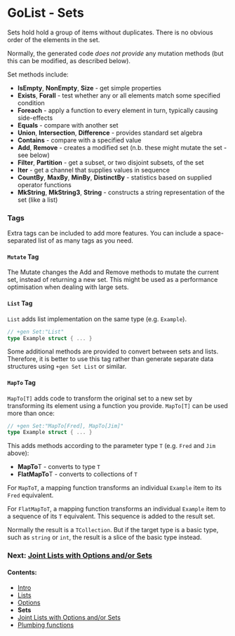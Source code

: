 # GoList - Sets

Sets hold hold a group of items without duplicates. There is no obvious order of the elements in the set.

Normally, the generated code *does not provide* any mutation methods (but this can be modified, as described below).

Set methods include:

 * **IsEmpty**, **NonEmpty**, **Size** - get simple properties
 * **Exists**, **Forall** - test whether any or all elements match some specified condition
 * **Foreach** - apply a function to every element in turn, typically causing side-effects
 * **Equals** - compare with another set
 * **Union**, **Intersection**, **Difference** - provides standard set algebra
 * **Contains** - compare with a specified value
 * **Add**, **Remove** - creates a modified set (n.b. these might mutate the set - see below)
 * **Filter**, **Partition** - get a subset, or two disjoint subsets, of the set
 * **Iter** - get a channel that supplies values in sequence
 * **CountBy**, **MaxBy**, **MinBy**, **DistinctBy** - statistics based on supplied operator functions
 * **MkString**, **MkString3**, **String** - constructs a string representation of the set (like a list)

### Tags

Extra tags can be included to add more features. You can include a space-separated list of as many tags as you need.

#### `Mutate` Tag

The Mutate changes the Add and Remove methods to mutate the current set, instead of returning a new set. This
might be used as a performance optimisation when dealing with large sets.

#### `List` Tag

`List` adds list implementation on the same type (e.g. `Example`).

````go
// +gen Set:"List"
type Example struct { ... }
````

Some additional methods are provided to convert between sets and lists. Therefore, it is better to use this tag
rather than generate separate data structures using `+gen Set List` or similar.

#### `MapTo` Tag

`MapTo[T]` adds code to transform the original set to a new set by transforming its element using a function you provide.
`MapTo[T]` can be used more than once: 

````go
// +gen Set:"MapTo[Fred], MapTo[Jim]"
type Example struct { ... }
````

This adds methods according to the parameter type `T` (e.g. `Fred` and `Jim` above):

 * **MapTo**T - converts to type `T`
 * **FlatMapTo**T - converts to collections of `T`

For `MapToT`, a mapping function transforms an individual `Example` item to its `Fred` equivalent.

For `FlatMapToT`, a mapping function transforms an individual `Example` item to a
sequence of its `T` equivalent. This sequence is added to the result set.

Normally the result is a `TCollection`. 
But if the target type is a basic type, such as `string` or `int`, the result is a slice of the basic type instead.

### Next: [Joint Lists with Options and/or Sets](Unified.md)
#### Contents:

 * [Intro](README.md)
 * [Lists](List.md)
 * [Options](Option.md)
 * **Sets**
 * [Joint Lists with Options and/or Sets](Unified.md)
 * [Plumbing functions](Plumbing.md)
